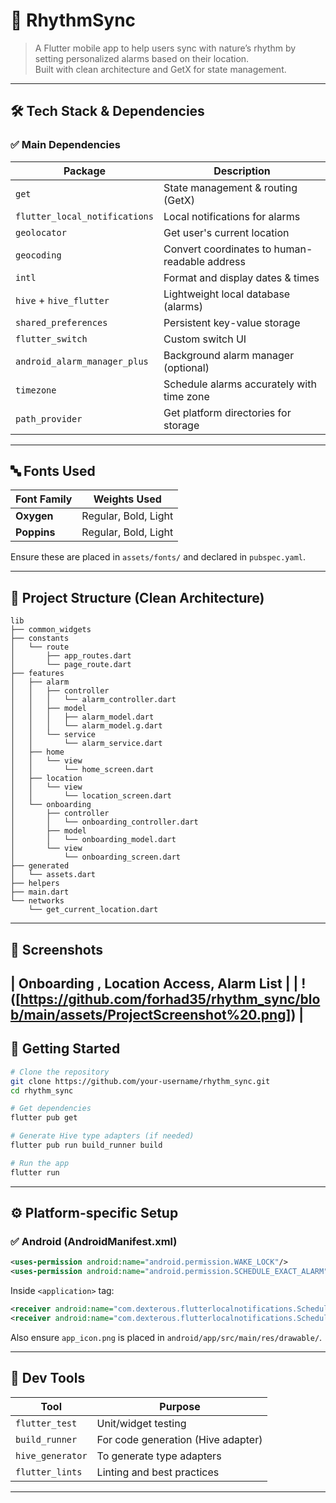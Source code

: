 # 📱 RhythmSync

> A Flutter mobile app to help users sync with nature’s rhythm by setting personalized alarms based on their location.  
> Built with clean architecture and GetX for state management.

---

## 🛠️ Tech Stack & Dependencies

### ✅ Main Dependencies

| Package                       | Description                               |
|------------------------------|-------------------------------------------|
| `get`                        | State management & routing (GetX)         |
| `flutter_local_notifications`| Local notifications for alarms            |
| `geolocator`                 | Get user's current location               |
| `geocoding`                  | Convert coordinates to human-readable address |
| `intl`                       | Format and display dates & times          |
| `hive` + `hive_flutter`      | Lightweight local database (alarms)       |
| `shared_preferences`         | Persistent key-value storage              |
| `flutter_switch`             | Custom switch UI                          |
| `android_alarm_manager_plus` | Background alarm manager (optional)       |
| `timezone`                   | Schedule alarms accurately with time zone |
| `path_provider`              | Get platform directories for storage      |

---

## 🔤 Fonts Used

| Font Family | Weights Used                    |
|-------------|---------------------------------|
| **Oxygen**  | Regular, Bold, Light            |
| **Poppins** | Regular, Bold, Light            |

Ensure these are placed in `assets/fonts/` and declared in `pubspec.yaml`.

---

## 📁 Project Structure (Clean Architecture)

```
lib
├── common_widgets
├── constants
│   └── route
│       ├── app_routes.dart
│       └── page_route.dart
├── features
│   ├── alarm
│   │   ├── controller
│   │   │   └── alarm_controller.dart
│   │   ├── model
│   │   │   ├── alarm_model.dart
│   │   │   └── alarm_model.g.dart
│   │   └── service
│   │       └── alarm_service.dart
│   ├── home
│   │   └── view
│   │       └── home_screen.dart
│   ├── location
│   │   └── view
│   │       └── location_screen.dart
│   └── onboarding
│       ├── controller
│       │   └── onboarding_controller.dart
│       ├── model
│       │   └── onboarding_model.dart
│       └── view
│           └── onboarding_screen.dart
├── generated
│   └── assets.dart
├── helpers
├── main.dart
└── networks
    └── get_current_location.dart

```

---

## 📸 Screenshots 

| Onboarding , Location Access, Alarm List |
| !([https://github.com/forhad35/rhythm_sync/blob/main/assets/ProjectScreenshot%20.png]) | 
---

## 🚀 Getting Started

```bash
# Clone the repository
git clone https://github.com/your-username/rhythm_sync.git
cd rhythm_sync

# Get dependencies
flutter pub get

# Generate Hive type adapters (if needed)
flutter pub run build_runner build

# Run the app
flutter run
```

---

## ⚙️ Platform-specific Setup

### ✅ Android (AndroidManifest.xml)

```xml
<uses-permission android:name="android.permission.WAKE_LOCK"/>
<uses-permission android:name="android.permission.SCHEDULE_EXACT_ALARM"/>
```

Inside `<application>` tag:

```xml
<receiver android:name="com.dexterous.flutterlocalnotifications.ScheduledNotificationBootReceiver" android:exported="true"/>
<receiver android:name="com.dexterous.flutterlocalnotifications.ScheduledNotificationReceiver" android:exported="true"/>
```

Also ensure `app_icon.png` is placed in `android/app/src/main/res/drawable/`.

---

## 🧪 Dev Tools

| Tool               | Purpose                              |
|--------------------|---------------------------------------|
| `flutter_test`     | Unit/widget testing                   |
| `build_runner`     | For code generation (Hive adapter)    |
| `hive_generator`   | To generate type adapters             |
| `flutter_lints`    | Linting and best practices            |

---


